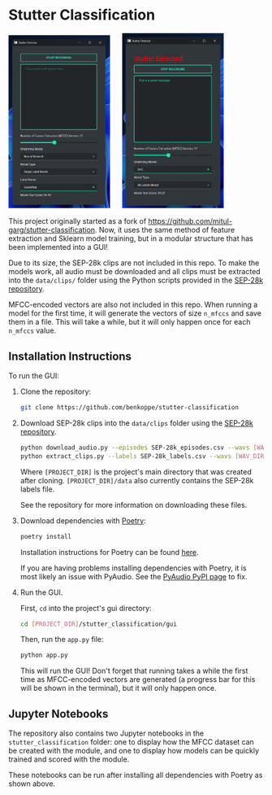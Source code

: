 # Stutter Classification

<p align="left">
  <img src="images/stutter-detector.png" width="200" style="margin-right: 20px;"/>
  <img src="images/stutter-detected.png" width="200"/>
</p>


This project originally started as a fork of https://github.com/mitul-garg/stutter-classification. Now, it uses the same method of feature extraction and Sklearn model training, but in a modular structure that has been implemented into a GUI!

Due to its size, the SEP-28k clips are not included in this repo. To make the models work, all audio must be downloaded and all clips must be extracted into the `data/clips/` folder using the Python scripts provided in the [SEP-28k repository](https://github.com/apple/ml-stuttering-events-dataset).

MFCC-encoded vectors are also not included in this repo. When running a model for the first time, it will generate the vectors of size `n_mfccs` and save them in a file. This will take a while, but it will only happen once for each `n_mfccs` value.

## Installation Instructions

To run the GUI:

1. Clone the repository:

    ```bash
    git clone https://github.com/benkoppe/stutter-classification
    ```

2. Download SEP-28k clips into the `data/clips` folder using the [SEP-28k repository](https://github.com/apple/ml-stuttering-events-dataset).

    ```bash
    python download_audio.py --episodes SEP-28k_episodes.csv --wavs [WAV_DIR]
    python extract_clips.py --labels SEP-28k_labels.csv --wavs [WAV_DIR] --clips [PROJECT_DIR]/data/clips
    ```

    Where `[PROJECT_DIR]` is the project's main directory that was created after cloning. `[PROJECT_DIR]/data` also currently contains the SEP-28k labels file. 
    
    See the repository for more information on downloading these files.

3. Download dependencies with [Poetry](https://python-poetry.org/):

    ```bash
    poetry install
    ```

    Installation instructions for Poetry can be found [here](https://python-poetry.org/docs/).

   If you are having problems installing dependencies with Poetry, it is most likely an issue with PyAudio. See the [PyAudio PyPI page](https://pypi.org/project/PyAudio/) to fix.

5. Run the GUI.

    First, `cd` into the project's gui directory:

    ```bash
    cd [PROJECT_DIR]/stutter_classification/gui
    ```

    Then, run the `app.py` file:

    ```bash
    python app.py
    ```

    This will run the GUI! Don't forget that running takes a while the first time as MFCC-encoded vectors are generated (a progress bar for this will be shown in the terminal), but it will only happen once.


## Jupyter Notebooks

The repository also contains two Jupyter notebooks in the `stutter_classification` folder: one to display how the MFCC dataset can be created with the module, and one to display how models can be quickly trained and scored with the module. 

These notebooks can be run after installing all dependencies with Poetry as shown above.
